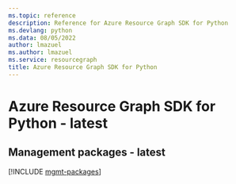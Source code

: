 ```yaml
---
ms.topic: reference
description: Reference for Azure Resource Graph SDK for Python
ms.devlang: python
ms.data: 08/05/2022
author: lmazuel
ms.author: lmazuel
ms.service: resourcegraph
title: Azure Resource Graph SDK for Python
---
```

# Azure Resource Graph SDK for Python - latest

## Management packages - latest
[!INCLUDE [mgmt-packages](resource-graph-mgmt-index.md)]